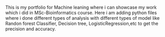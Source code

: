   This is my portfolio for Machine leaning where i can showcase my work which i did in MSc-Bioinformatics course. 
  Here i am adding python files where i done different types of analysis with different types of model like Randon forest Classifier, Decision tree, LogisticRegression,etc to get the precision and accuracy.
  
